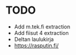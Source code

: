 # TODO
- Add m.tek.fi extraction
- Add fiisut 4 extraction
- Deltan laulukirja
- https://rasputin.fi/